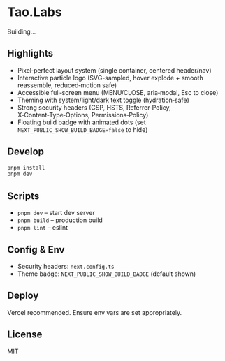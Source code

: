 # Tao.Labs

Building...

## Highlights

- Pixel‑perfect layout system (single container, centered header/nav)
- Interactive particle logo (SVG-sampled, hover explode + smooth reassemble, reduced‑motion safe)
- Accessible full‑screen menu (MENU/CLOSE, aria‑modal, Esc to close)
- Theming with system/light/dark text toggle (hydration‑safe)
- Strong security headers (CSP, HSTS, Referrer‑Policy, X‑Content‑Type‑Options, Permissions‑Policy)
- Floating build badge with animated dots (set `NEXT_PUBLIC_SHOW_BUILD_BADGE=false` to hide)

## Develop

```bash
pnpm install
pnpm dev
```

## Scripts

- `pnpm dev` – start dev server
- `pnpm build` – production build
- `pnpm lint` – eslint

## Config & Env

- Security headers: `next.config.ts`
- Theme badge: `NEXT_PUBLIC_SHOW_BUILD_BADGE` (default shown)

## Deploy

Vercel recommended. Ensure env vars are set appropriately.

## License

MIT
